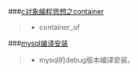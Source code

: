 ###[c对象编程思想之container](container_of.md)
>* container_of

###[mysql编译安装](mysql_1_0_compile_install.md)
>* mysql的debug版本编译安装。
